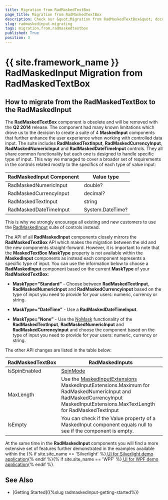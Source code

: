 ```yaml
---
title: Migration from RadMaskedTextBox
page_title: Migration from RadMaskedTextBox
description: Check our &quot;Migration from RadMaskedTextBox&quot; documentation article for the RadMaskedInput {{ site.framework_name }} control.
slug: radmaskedinput-migrating
tags: migration,from,radmaskedtextbox
published: True
position: 3
---
```


# {{ site.framework_name }} RadMaskedInput Migration from RadMaskedTextBox

## How to migrate from the RadMaskedTextBox to the RadMaskedInput

The __RadMaskedTextBox__ component is obsolete and will be removed with the __Q2 2014__ release. The component had many known limitations which drove us to the decision to create a suite of 4 __MaskedInput__ components that further enhance the user experience when working with controlled data input. The suite includes __RadMaskedTextInput__, __RadMaskedCurrencyInput__, __RadMaskedNumericInput__ and __RadMaskedDateTimeInput__ controls. They all share common functionality but each one is designed to handle specific type of input. This way we managed to cover a broader set of requirements in the controls related mostly to the specifics of each type of value input:
        
|RadMaskedInput Component|Value type|
|------------------------|----------|
|RadMaskedNumericInput|double?|
|RadMaskedCurrencyInput|decimal?|
|RadMaskedTextInput|string|
|RadMaskedDateTimeInput|System.DateTime?|

This is why we strongly encourage all existing and new customers to use the [RadMaskedInput](http://www.telerik.com/help/wpf/radmaskedinput-overview.html) suite of controls instead.        

The API of all __RadMaskedInput__ components closely mirrors the __RadMaskedTextBox__ API which makes the migration between the old and the new components straight-forward. However, it is important to note that the __MaskedTextBox__ __MaskType__ property is not available within the __MaskedInput__ components as instead each component represents a specific type of input. You can use the information below to choose a __RadMaskedInput__ component based on the current __MaskType__ of your __RadMaskedTextBox__:        

* __MaskType=”Standard”__ - Choose between __RadMaskedTextInput__, __RadMaskedNumericInput__ and __RadMaskedCurrencyinput__ based on the type of input you need to provide for your users: numeric, currency or string.            

* __MaskType=”DateTime”__ - Use a __RadMaskedDateTimeInput__.            

* __MaskType=”None”__ - Use the [NoMask](http://www.telerik.com/help/wpf/radmaskedinput-features-common.html) functionality of the __RadMaskedTextInput__, __RadMaskedNumericInput__ and __RadMaskedCurrencyinput__ and choose the component based on the type of input you need to provide for your users: numeric, currency or string.            

The other API changes are listed in the table below:

|RadMaskedTextBox|RadMaskedInputs|
|----------------|---------------|
|IsSpinEnabled|[SpinMode](http://www.telerik.com/help/wpf/radmaskedinput-features-keyboard-mouse.html)|
|MaxLength|Use the [MaskedInputExtensions](http://www.telerik.com/help/wpf/radmaskedinput-features-extensions.html) MaskedInputExtensions.Maximum for RadMaskedNumericInput and RadMaskedCurrencyInput MaskedInputExtensions.MaxTextLength for RadMaskedTextInput|
|IsEmpty|You can check if the Value property of a MaskedInput component equals null to see if the component is empty.|

At the same time in the __RadMaskedInput__ components you will find a more extensive set of features further demonstrated in the examples available within the {% if site.site_name == 'Silverlight' %}[ UI for Silverlight demo application](https://demos.telerik.com/silverlight/){% endif %}{% if site.site_name == 'WPF' %}[ UI for WPF demo application](https://demos.telerik.com/wpf/){% endif %}.        

## See Also
 * [Getting Started]({%slug radmaskedinput-getting-started%})